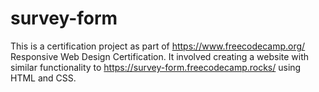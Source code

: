 # survey-form

This is a certification project as part of https://www.freecodecamp.org/ Responsive Web Design Certification. It involved creating a website with similar functionality to https://survey-form.freecodecamp.rocks/ using HTML and CSS.
